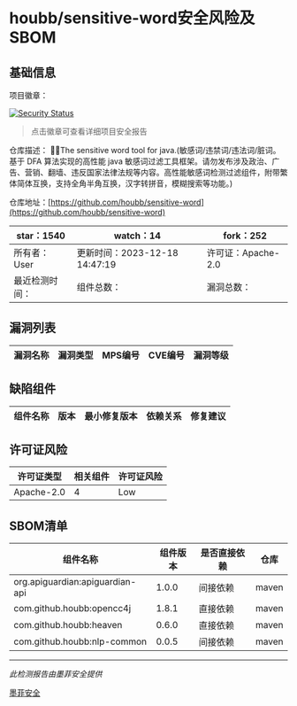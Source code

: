 # houbb/sensitive-word安全风险及SBOM

## 基础信息

项目徽章：

[![Security Status](https://www.murphysec.com/platform3/v31/badge/1750220912953819136.svg)](https://www.murphysec.com/console/report/1750220658141462528/1750220912953819136)

> 点击徽章可查看详细项目安全报告

仓库描述： 👮‍♂️The sensitive word tool for java.(敏感词/违禁词/违法词/脏词。基于 DFA 算法实现的高性能 java 敏感词过滤工具框架。请勿发布涉及政治、广告、营销、翻墙、违反国家法律法规等内容。高性能敏感词检测过滤组件，附带繁体简体互换，支持全角半角互换，汉字转拼音，模糊搜索等功能。)

仓库地址：[https://github.com/houbb/sensitive-word](https://github.com/houbb/sensitive-word)

| star：1540 | watch：14 | fork：252 |
| ----------- | -------------- | ------------ |
| 所有者：User | 更新时间：2023-12-18 14:47:19 | 许可证：Apache-2.0 |
| 最近检测时间： | 组件总数： | 漏洞总数： |




## 漏洞列表

| 漏洞名称 | 漏洞类型 | MPS编号 | CVE编号 | 漏洞等级 |
| ------- | ------ | ------- | ------ | ----- |





## 缺陷组件

| 组件名称 | 版本 | 最小修复版本 | 依赖关系 | 修复建议 |
| -------- | ---- | ------------ | -------- | -------- |





## 许可证风险

| 许可证类型 | 相关组件 | 许可证风险 |
| ---------- | -------- | ---------- |
|Apache-2.0|4|Low|




## SBOM清单

| 组件名称 | 组件版本 | 是否直接依赖 | 仓库 |
| -------- | -------- | ------------ | ---- |
|org.apiguardian:apiguardian-api|1.0.0|间接依赖|maven|
|com.github.houbb:opencc4j|1.8.1|直接依赖|maven|
|com.github.houbb:heaven|0.6.0|直接依赖|maven|
|com.github.houbb:nlp-common|0.0.5|间接依赖|maven|


------

*此检测报告由墨菲安全提供*

[墨菲安全](www.murphysec.com)